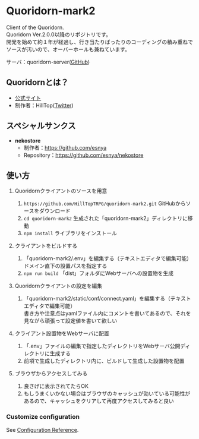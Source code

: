 # Quoridorn-mark2
Client of the Quoridorn.<br>
Quoridorn Ver.2.0.0以降のリポジトリです。<br>
開発を始めて約１年が経過し、行き当たりばったりのコーディングの積み重ねでソースが汚いので、オーバーホールも兼ねています。<br>

サーバ：quoridorn-server([GitHub](https://github.com/HillTopTRPG/quoridorn-server))

## Quoridornとは？
* [公式サイト](http://quoridorn.com)<br>
* 制作者：HillTop([Twitter](https://twitter.com/HillTop_TRPG))

## スペシャルサンクス
* **nekostore**
  * 制作者：https://github.com/esnya
  * Repository：<https://github.com/esnya/nekostore>

## 使い方
1. Quoridornクライアントのソースを用意
   1. `https://github.com/HillTopTRPG/quoridorn-mark2.git` GitHubからソースをダウンロード
   1. `cd quoridorn-mark2` 生成された「quoridorn-mark2」ディレクトリに移動
   1. `npm install` ライブラリをインストール

1. クライアントをビルドする
   1. 「quoridorn-mark2/.env」を編集する（テキストエディタで編集可能）<br>
      ドメイン直下の設置パスを指定する
   1. `npm run build` 「dist」フォルダにWebサーバへの設置物を生成

1. Quoridornクライアントの設定を編集
   1. 「quoridorn-mark2/static/conf/connect.yaml」を編集する（テキストエディタで編集可能）<br>
      書き方や注意点はyamlファイル内にコメントを書いてあるので、それを見ながら頑張って設定値を書いて欲しい

1. クライアント設置物をWebサーバに配置
   1. 「.env」ファイルの編集で指定したディレクトリをWebサーバ公開ディレクトリに生成する
   1. 前項で生成したディレクトリ内に、ビルドして生成した設置物を配置

1. ブラウザからアクセスしてみる
   1. 良さげに表示されてたらOK
   1. もしうまくいかない場合はブラウザのキャッシュが効いている可能性があるので、キャッシュをクリアして再度アクセスしてみると良い

### Customize configuration
See [Configuration Reference](https://cli.vuejs.org/config/).

